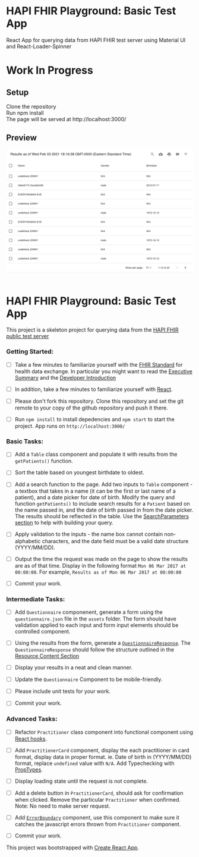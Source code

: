 # HAPI FHIR Playground: Basic Test App
React App for querying data from HAPI FHIR test server using Material UI and React-Loader-Spinner

# Work In Progress

## Setup 
Clone the repository
<br/>
Run npm install
<br/>
The page will be served at http://localhost:3000/
<br/>

## Preview
![“Sample Screenshot”](https://github.com/matichmike/test-app-react/blob/master/screenshots/screenshot.png?raw=true)
<br/>
<br/>

# HAPI FHIR Playground: Basic Test App

This project is a skeleton project for querying data from the [HAPI FHIR public test server](http://hapi.fhir.org/baseR4)

### Getting Started:

- [ ] Take a few minutes to familiarize yourself with the [FHIR Standard](http://hl7.org/fhir/) for health data exchange. In particular you might want to read the [Executive Summary](http://hl7.org/fhir/summary.html) and the [Developer Introduction](http://hl7.org/fhir/overview-dev.html)

- [ ] In addition, take a few minutes to familiarize yourself with [React](https://reactjs.org/docs/getting-started.html).

- [ ] Please don't fork this repository. Clone this repository and set the git remote to your copy of the github repository and push it there.

- [ ] Run `npm install` to install depedencies and `npm start` to start the project. App runs on `http://localhost:3000/`

### Basic Tasks:

- [ ] Add a `Table` class component and populate it with results from the `getPatients()` function.

- [ ] Sort the table based on youngest birthdate to oldest.

* [ ] Add a search function to the page. Add two inputs to `Table` component - a textbox that takes in a name (it can be the first or last name of a patient), and a date picker for date of birth. Modify the query and function `getPatients()` to include search results for a `Patient` based on the name passed in, and the date of birth passed in from the date picker. The results should be reflected in the table. Use the [SearchParameters section](https://www.hl7.org/fhir/patient.html#search) to help with building your query. 

* [ ] Apply validation to the inputs - the name box cannot contain non-alphabetic characters, and the date field must be a valid date structure (YYYY/MM/DD).

* [ ] Output the time the request was made on the page to show the results are as of that time. Display in the following format `Mon 06 Mar 2017 at 00:00:00`. For example, `Results as of Mon 06 Mar 2017 at 00:00:00`

* [ ] Commit your work.

### Intermediate Tasks:

- [ ] Add `Questionnaire` componenent, generate a form using the `questionnaire.json` file in the `assets` folder. The form should have validation applied to each input and form input elements should be controlled component.

- [ ] Using the results from the form, generate a [`QuestionnaireResponse`](https://www.hl7.org/fhir/questionnaireresponse.html). The `QuestionnaireResponse` should follow the structure outlined in the [Resource Content Section](https://www.hl7.org/fhir/questionnaireresponse.html#resource)

- [ ] Display your results in a neat and clean manner.

- [ ] Update the `Questionnaire` Component to be mobile-friendly.

- [ ] Please include unit tests for your work.

- [ ] Commit your work.

### Advanced Tasks:

- [ ] Refactor `Practitioner` class component into functional component using [React hooks](https://reactjs.org/docs/hooks-intro.html).

- [ ] Add `PractitionerCard` component, display the each practitioner in card format, display data in proper format. ie. Date of birth in (YYYY/MM/DD) format, replace `undefined` value with `N/A`. Add Typechecking with [PropTypes](https://reactjs.org/docs/typechecking-with-proptypes.html).

- [ ] Display loading state until the request is not complete.

- [ ] Add a delete button in `PractitionerCard`, should ask for confirmation when clicked. Remove the particular `Practitioner` when confirmed. Note: No need to make server request.

- [ ] Add [`ErrorBoundary`](https://reactjs.org/docs/error-boundaries.html) component, use this component to make sure it catches the javascript errors thrown from `Practitioner` component.

- [ ] Commit your work.

This project was bootstrapped with [Create React App](https://github.com/facebook/create-react-app).
